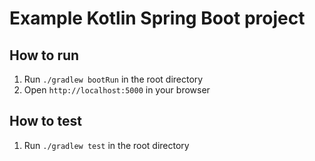 # Example Kotlin Spring Boot project

## How to run
1. Run `./gradlew bootRun` in the root directory
2. Open `http://localhost:5000` in your browser

## How to test
1. Run `./gradlew test` in the root directory
